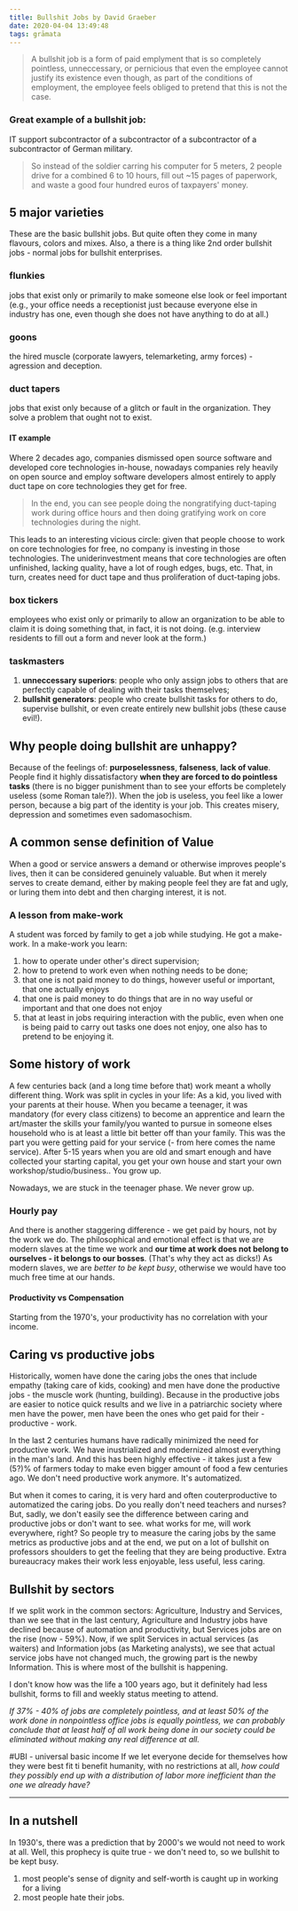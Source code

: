 ```yaml
---
title: Bullshit Jobs by David Graeber
date: 2020-04-04 13:49:48
tags: grāmata
---
```


> A bullshit job is a form of paid emplyment that is so completely pointless, unneccessary, or pernicious that even the employee cannot justify its existence even though, as part of the conditions of employment, the employee feels obliged to pretend that this is not the case.

### Great example of a bullshit job:
IT support subcontractor of a subcontractor of a subcontractor of a subcontractor of German military.
> So instead of the soldier carring his computer for 5 meters, 2 people drive for a combined 6 to 10 hours, fill out ~15 pages of paperwork, and waste a good four hundred euros of taxpayers' money.

## 5 major varieties

These are the basic bullshit jobs. But quite often they come in many flavours, colors and mixes.
Also, a there is a thing like 2nd order bullshit jobs - normal jobs for bullshit enterprises.

### flunkies
jobs that exist only or primarily to make someone else look or feel important (e.g., your office needs a receptionist just because everyone else in industry has one, even though she does not have anything to do at all.)

### goons
the hired muscle (corporate lawyers, telemarketing, army forces) - agression and deception.

### duct tapers
jobs that exist only because of a glitch or fault in the organization. They solve a problem that ought not to exist.

#### IT example
Where 2 decades ago, companies dismissed open source software and developed core technologies in-house, nowadays companies rely heavily on open source and employ software developers almost entirely to apply duct tape on core technologies they get for free.

> In the end, you can see people doing the nongratifying duct-taping work during office hours and then doing gratifying work on core technologies during the night.

This leads to an interesting vicious circle: given that people choose to work on core technologies for free, no company is investing in those technologies. The uniderinvestment means that core technologies are often unfinished, lacking quality, have a lot of rough edges, bugs, etc. That, in turn, creates need for duct tape and thus proliferation of duct-taping jobs.

### box tickers
employees who exist only or primarily to allow an organization to be able to claim it is doing something that, in fact, it is not doing. (e.g. interview residents to fill out a form and never look at the form.)

### taskmasters
1. **unneccessary superiors**: people who only assign jobs to others that are perfectly capable of dealing with their tasks themselves;
2. **bullshit generators**: people who create bullshit tasks for others to do, supervise bullshit, or even create entirely new bullshit jobs (these cause evil!).

## Why people doing bullshit are unhappy?

Because of the feelings of: **purposelessness**, **falseness**, **lack of value**. People find it highly dissatisfactory **when they are forced to do pointless tasks** (there is no bigger punishment than to see your efforts be completely useless (some Roman tale?)).
When the job is useless, you feel like a lower person, because a big part of the identity is your job. This creates misery, depression and sometimes even sadomasochism.

## A common sense definition of Value

When a good or service answers a demand or otherwise improves people's lives, then it can be considered genuinely valuable. But when it merely serves to create demand, either by making people feel they are fat and ugly, or luring them into debt and then charging interest, it is not.

### A lesson from make-work
A student was forced by family to get a job while studying. He got a make-work. In a make-work you learn:
1. how to operate under other's direct supervision;
2. how to pretend to work even when nothing needs to be done;
3. that one is not paid money to do things, however useful or important, that one actually enjoys
4. that one is paid money to do things that are in no way useful or important and that one does not enjoy
5. that at least in jobs requiring interaction with the public, even when one is being paid to carry out tasks one does not enjoy, one also has to pretend to be enjoying it.

## Some history of work

A few centuries back (and a long time before that) work meant a wholly different thing. Work was split in cycles in your life:
As a kid, you lived with your parents at their house.
When you became a teenager, it was mandatory (for every class citizens) to become an apprentice and learn the art/master the skills your family/you wanted to pursue in someone elses household who is at least a little bit better off than your family. This was the part you were getting paid for your service (- from here comes the name service).
After 5-15 years when you are old and smart enough and have collected your starting capital, you get your own house and start your own workshop/studio/business.. You grow up.

Nowadays, we are stuck in the teenager phase. We never grow up.

### Hourly pay

And there is another staggering difference - we get paid by hours, not by the work we do. The philosophical and emotional effect is that we are modern slaves at the time we work and **our time at work does not belong to ourselves - it belongs to our bosses**. (That's why they act as dicks!) As modern slaves, we are *better to be kept busy*, otherwise we would have too much free time at our hands.

#### Productivity vs Compensation

Starting from the 1970's, your productivity has no correlation with your income.

## Caring vs productive jobs

Historically, women have done the caring jobs the ones that include empathy (taking care of kids, cooking) and men have done the productive jobs - the muscle work (hunting, building). Because in the productive jobs are easier to notice quick results and we live in a patriarchic society where men have the power, men have been the ones who get paid for their - productive - work.

In the last 2 centuries humans have radically minimized the need for productive work. We have inustrialized and modernized almost everything in the man's land. And this has been highly effective - it takes just a few (5?)% of farmers today to make even bigger amount of food a few centuries ago. We don't need productive work anymore. It's automatized.

But when it comes to caring, it is very hard and often couterproductive to automatized the caring jobs. Do you really don't need teachers and nurses? But, sadly, we don't easily see the difference between caring and productive jobs or don't want to see. what works for me, will work everywhere, right? So people try to measure the caring jobs by the same metrics as productive jobs and at the end, we put on a lot of bullshit on professors shoulders to get the feeling that they are being productive. Extra bureaucracy makes their work less enjoyable, less useful, less caring.

## Bullshit by sectors

If we split work in the common sectors: Agriculture, Industry and Services, than we see that in the last century, Agriculture and Industry jobs have declined because of automation and productivity, but Services jobs are on the rise (now - 59%).
Now, if we split Services in actual services (as waiters) and Information jobs (as Marketing analysts), we see that actual service jobs have not changed much, the growing part is the newby Information. This is where most of the bullshit is happening.

I don't know how was the life a 100 years ago, but it definitely had less bullshit, forms to fill and weekly status meeting to attend.

*If 37% - 40% of jobs are completely pointless, and at least 50% of the work done in nonpointless office jobs is equally pointless, we can probably conclude that at least half of all work being done in our society could be eliminated without making any real difference at all.*

#UBI - universal basic income
If we let everyone decide for themselves how they were best fit ti benefit humanity, with no restrictions at all, *how could they possibly end up with a distribution of labor more inefficient than the one we already have?*

---

## In a nutshell
In 1930's, there was a prediction that by 2000's we would not need to work at all. Well, this prophecy is quite true - we don't need to, so we bullshit to be kept busy.

1. most people's sense of dignity and self-worth is caught up in working for a living
2. most people hate their jobs.